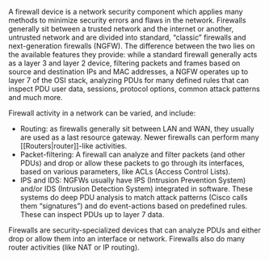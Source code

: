 A firewall device is a network security component which applies many methods to minimize security errors and flaws in the network. Firewalls generally sit between a trusted network and the internet or another, untrusted network and are divided into standard, “classic” firewalls and next-generation firewalls (NGFW). The difference between the two lies on the available features they provide: while a standard firewall generally acts as a layer 3 and layer 2 device, filtering packets and frames based on source and destination IPs and MAC addresses, a NGFW operates up to layer 7 of the OSI stack, analyzing PDUs for many defined rules that can inspect PDU user data, sessions, protocol options, common attack patterns and much more.

Firewall activity in a network can be varied, and include:

- Routing: as firewalls generally sit between LAN and WAN, they usually are used as a last resource gateway. Newer firewalls can perform many [[Routers|router]]-like activities.  
- Packet-filtering: A firewall can analyze and filter packets (and other PDUs) and drop or allow these packets to go through its interfaces, based on various parameters, like ACLs (Access Control Lists).  
- IPS and IDS: NGFWs usually have IPS (Intrusion Prevention System) and/or IDS (Intrusion Detection System) integrated in software. These systems do deep PDU analysis to match attack patterns (Cisco calls them “signatures”) and do event-actions based on predefined rules. These can inspect PDUs up to layer 7 data. 

Firewalls are security-specialized devices that can analyze PDUs and either drop or allow them into an interface or network. Firewalls also do many router activities (like NAT or IP routing).